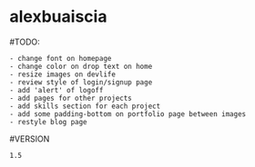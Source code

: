 # alexbuaiscia

#TODO:
    
    - change font on homepage
    - change color on drop text on home
    - resize images on devlife
    - review style of login/signup page
    - add 'alert' of logoff
    - add pages for other projects
    - add skills section for each project
    - add some padding-bottom on portfolio page between images
    - restyle blog page

#VERSION

    1.5